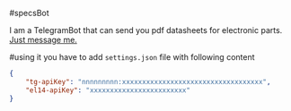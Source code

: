 #specsBot

I am a TelegramBot that can send you pdf datasheets for electronic parts.  
[Just message me.](http://telegram.me/specsBot)

#using it
you have to add `settings.json` file with following content
```json
{
    "tg-apiKey": "nnnnnnnnn:xxxxxxxxxxxxxxxxxxxxxxxxxxxxxxxxxxx",
    "el14-apiKey": "xxxxxxxxxxxxxxxxxxxxxxxx"
}
```

